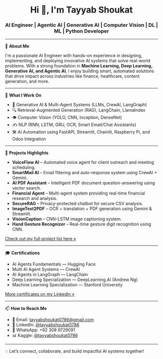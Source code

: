 <h1 align="center">Hi 👋, I'm Tayyab Shoukat</h1>
<h3 align="center">AI Engineer | Agentic AI | Generative AI | Computer Vision | DL | ML | Python Developer</h3>

---

🎯 **About Me**

I'm a passionate AI Engineer with hands-on experience in designing, implementing, and deploying innovative AI systems that solve real-world problems. With a strong foundation in **Machine Learning, Deep Learning, Generative AI, and Agentic AI**, I enjoy building smart, automated solutions that drive impact across industries like finance, healthcare, content generation, and more.

---

🧠 **What I Work On**

- 🤖 Generative AI & Multi-Agent Systems (LLMs, CrewAI, LangGraph)
- 🔍 Retrieval-Augmented Generation (RAG), LangChain, LlamaIndex
- 👁️ Computer Vision (YOLO, CNN, Inception, DenseNet)
- ✍️ NLP (RNN, LSTM, GRU, OCR, Smart Email/Chat Assistants)
- 🛠 AI Automation using FastAPI, Streamlit, Chainlit, Raspberry Pi, and Odoo Integration

---

🚀 **Projects Highlights**

- **VoiceFlow AI** – Automated voice agent for client outreach and meeting scheduling.
- **SmartMail AI** – Email filtering and auto-response system using CrewAI + Gemini.
- **AI PDF Assistant** – Intelligent PDF document question-answering using vector search.
- **Financial Agent** – Multi-agent system providing real-time financial research and analysis.
- **SecureRAG** – Privacy-protected chatbot for secure CSV analysis.
- **ImageText2PDF** – OCR + translation + PDF generation using Gemini & Streamlit.
- **VisionCaption** – CNN-LSTM image captioning system.
- **Hand Gesture Recognizer** – Real-time gesture digit recognition using CNN.

[Check out my full project list here »](https://github.com/TayyabHussain79?tab=repositories)

---

🎓 **Certifications**

- AI Agents Fundamentals — Hugging Face  
- Multi AI Agent Systems — CrewAI  
- AI Agents in LangGraph — LangChain  
- Deep Learning Specialization — DeepLearning.AI (Andrew Ng)  
- Machine Learning Specialization — Stanford University  

[More certificates on my LinkedIn »](https://www.linkedin.com/in/tayyabshoukat0786/)

---

📫 **How to Reach Me**

- 📧 Email: tayyabshoukat0786@gmail.com  
- 💼 LinkedIn: [@tayyabshoukat0786](https://www.linkedin.com/in/tayyabshoukat0786/)  
- 📱 WhatsApp: +92 308 9729091  
- 📊 Kaggle: [@tayyabshoukat0786](https://www.kaggle.com/tayyabshoukat0786)  

---

💡 Let’s connect, collaborate, and build impactful AI systems together!

<!---
TayyabHussain79/TayyabHussain79 is a ✨ special ✨ repository because its `README.md` appears on your GitHub profile.
You can click the Preview link to take a look at your changes.
--->
